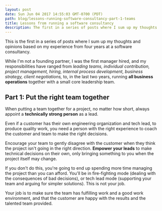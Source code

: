 ```yaml
---
layout: post
date: Sun Jun 04 2017 14:55:03 GMT-0700 (PDT)
path: blog/lessons-running-software-consultancy-part-1-teams
title: Lessons from running a software consultancy
description: The first in a series of posts where I sum up my thoughts and opinions based on my experience from four years at a software consultancy.
---
```


This is the first in a series of posts where I sum up my thoughts and opinions based on my experience from four years at a software consultancy.

While I'm not a founding partner, I was the first manager hired, and my responsibilities have ranged from _leading teams, individual contribution, project management, hiring, internal process development, business strategy, client negotiations,_ to, in the last two years, running **all business operations** together with a small core leadership team.

## Part 1: Put the right team together

When putting a team together for a project, no matter how short, always appoint a **technically strong person** as a lead.

Even if a customer has their own engineering organization and tech lead, to produce quality work, you need a person with the right experience to coach the customer and team to make the right decisions.

Encourage your team to gently disagree with the customer when they think the project isn't going in the right direction. **Empower your leads** to make technical decisions on their own, only bringing something to you when the project itself may change.

If you don't do this, you're going to end up spending more time managing the project than you can afford. You'll be in fire-fighting mode (dealing with the consequences of bad decisions), or tech lead mode (supporting your team and arguing for simpler solutions). This is not your job.

Your job is to make sure the team has fulfilling work and a good work environment, and that the customer are happy with the results and the talented team provided.